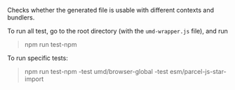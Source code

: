 Checks whether the generated file is usable with different contexts and bundlers.

To run all test, go to the root directory (with the `umd-wrapper.js` file), and run

> npm run test-npm

To run specific tests:

> npm run test-npm -test umd/browser-global -test esm/parcel-js-star-import
